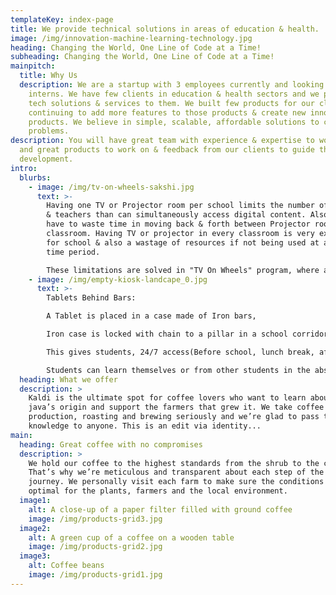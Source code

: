 ```yaml
---
templateKey: index-page
title: We provide technical solutions in areas of education & health.
image: /img/innovation-machine-learning-technology.jpg
heading: Changing the World, One Line of Code at a Time!
subheading: Changing the World, One Line of Code at a Time!
mainpitch:
  title: Why Us
  description: We are a startup with 3 employees currently and looking to hire 2
    interns. We have few clients in education & health sectors and we provide
    tech solutions & services to them. We built few products for our clients and
    continuing to add more features to those products & create new innovative
    products. We believe in simple, scalable, affordable solutions to complex
    problems.
description: You will have great team with experience & expertise to work with
  and great products to work on & feedback from our clients to guide the product
  development.
intro:
  blurbs:
    - image: /img/tv-on-wheels-sakshi.jpg
      text: >-
        Having one TV or Projector room per school limits the number of students
        & teachers than can simultaneously access digital content. Also children
        have to waste time in moving back & forth between Projector room &
        classroom. Having TV or projector in every classroom is very expensive
        for school & also a wastage of resources if not being used at any given
        time period.

        These limitations are solved in "TV On Wheels" program, where a TV mounted to a stand with wheels is rolled from one classroom to another. Teachers can show wide range of digital content in TV to the students in classroom.
    - image: /img/empty-kiosk-landcape_0.jpg
      text: >-
        Tablets Behind Bars:

        A Tablet is placed in a case made of Iron bars,

        Iron case is locked with chain to a pillar in a school corridor

        This gives students, 24/7 access(Before school, lunch break, after school...) to high quality offline educational apps within the Tablet.

        Students can learn themselves or from other students in the absence of teacher.
  heading: What we offer
  description: >
    Kaldi is the ultimate spot for coffee lovers who want to learn about their
    java’s origin and support the farmers that grew it. We take coffee
    production, roasting and brewing seriously and we’re glad to pass that
    knowledge to anyone. This is an edit via identity...
main:
  heading: Great coffee with no compromises
  description: >
    We hold our coffee to the highest standards from the shrub to the cup.
    That’s why we’re meticulous and transparent about each step of the coffee’s
    journey. We personally visit each farm to make sure the conditions are
    optimal for the plants, farmers and the local environment.
  image1:
    alt: A close-up of a paper filter filled with ground coffee
    image: /img/products-grid3.jpg
  image2:
    alt: A green cup of a coffee on a wooden table
    image: /img/products-grid2.jpg
  image3:
    alt: Coffee beans
    image: /img/products-grid1.jpg
---
```


